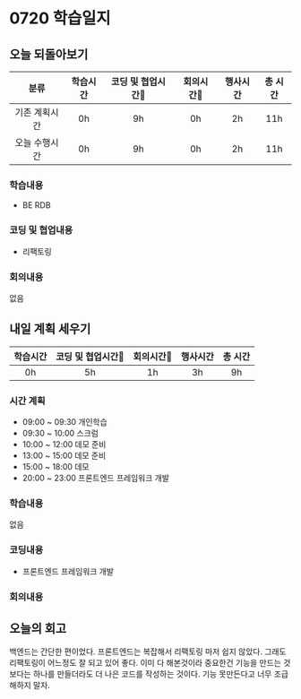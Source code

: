 # 0720 학습일지

## 오늘 되돌아보기
| 분류 | 학습시간 | 코딩 및 협업시간 | 회의시간 | 행사시간 | 총 시간 |
|:---:|:------:|:------------:|:------:|:------:|:-----:|
|기존 계획시간| 0h | 9h | 0h | 2h | 11h |
|오늘 수행시간| 0h | 9h | 0h | 2h | 11h |

### 학습내용
* BE RDB

### 코딩 및 협업내용
* 리팩토링

### 회의내용
없음

## 내일 계획 세우기
| 학습시간 | 코딩 및 협업시간 | 회의시간 | 행사시간 | 총 시간 |
|:------:|:------------:|:------:|:------:|:-----:|
| 0h | 5h | 1h | 3h |9h |

### 시간 계획

* 09:00 ~ 09:30 개인학습
* 09:30 ~ 10:00 스크럼
* 10:00 ~ 12:00 데모 준비
* 13:00 ~ 15:00 데모 준비
* 15:00 ~ 18:00 데모
* 20:00 ~ 23:00 프론트엔드 프레임워크 개발

### 학습내용
없음

### 코딩내용
* 프론트엔드 프레임워크 개발

### 회의내용

## 오늘의 회고
백엔드는 간단한 편이었다. 프론트엔드는 복잡해서 리팩토링 마저 쉽지 않았다. 그래도 리팩토링이 어느정도 잘 되고 있어 좋다. 이미 다 해본것이라 중요한건 기능을 만드는 것 보다는 하나를 만들더라도 더 나은 코드를 작성하는 것이다. 기능 못만든다고 너무 조급해하지 말자.

